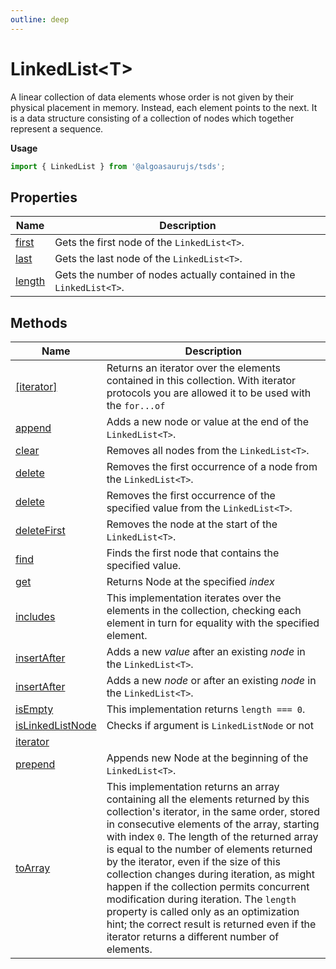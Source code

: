 ```yaml
---
outline: deep
---
```


# ****LinkedList&lt;T&gt;****

A linear collection of data elements whose order is not given by their physical placement in memory.
Instead, each element points to the next.
It is a data structure consisting of a collection of nodes which together represent a sequence.

**Usage**

```typescript
import { LinkedList } from '@algoasaurujs/tsds';
```

## **Properties**

| Name                                                    | Description                                                         |
| ------------------------------------------------------- | ------------------------------------------------------------------- |
| [first](/data-structures/LinkedList/properties/first)   | Gets the first node of the `LinkedList<T>`.                         |
| [last](/data-structures/LinkedList/properties/last)     | Gets the last node of the `LinkedList<T>`.                          |
| [length](/data-structures/LinkedList/properties/length) | Gets the number of nodes actually contained in the `LinkedList<T>`. |

## **Methods**

| Name                                                                     | Description                                                                                                                                                                                                                                                                                                                                                                                                                                                                                                                                                                                                 |
| ------------------------------------------------------------------------ | ----------------------------------------------------------------------------------------------------------------------------------------------------------------------------------------------------------------------------------------------------------------------------------------------------------------------------------------------------------------------------------------------------------------------------------------------------------------------------------------------------------------------------------------------------------------------------------------------------------- |
| [[iterator]](/data-structures/LinkedList/methods/[iterator])             | Returns an iterator over the elements contained in this collection. With iterator protocols you are allowed it to be used with the `for...of`                                                                                                                                                                                                                                                                                                                                                                                                                                                               |
| [append](/data-structures/LinkedList/methods/append)                     | Adds a new node or value at the end of the `LinkedList<T>`.                                                                                                                                                                                                                                                                                                                                                                                                                                                                                                                                                 |
| [clear](/data-structures/LinkedList/methods/clear)                       | Removes all nodes from the `LinkedList<T>`.                                                                                                                                                                                                                                                                                                                                                                                                                                                                                                                                                                 |
| [delete](/data-structures/LinkedList/methods/delete)                     | Removes the first occurrence of a node from the `LinkedList<T>`.                                                                                                                                                                                                                                                                                                                                                                                                                                                                                                                                            |
| [delete](/data-structures/LinkedList/methods/delete)                     | Removes the first occurrence of the specified value from the `LinkedList<T>`.                                                                                                                                                                                                                                                                                                                                                                                                                                                                                                                               |
| [deleteFirst](/data-structures/LinkedList/methods/deleteFirst)           | Removes the node at the start of the `LinkedList<T>`.                                                                                                                                                                                                                                                                                                                                                                                                                                                                                                                                                       |
| [find](/data-structures/LinkedList/methods/find)                         | Finds the first node that contains the specified value.                                                                                                                                                                                                                                                                                                                                                                                                                                                                                                                                                     |
| [get](/data-structures/LinkedList/methods/get)                           | Returns Node at the specified _index_                                                                                                                                                                                                                                                                                                                                                                                                                                                                                                                                                                       |
| [includes](/data-structures/LinkedList/methods/includes)                 | This implementation iterates over the elements in the collection, checking each element in turn for equality with the specified element.                                                                                                                                                                                                                                                                                                                                                                                                                                                                    |
| [insertAfter](/data-structures/LinkedList/methods/insertAfter)           | Adds a new _value_ after an existing _node_ in the `LinkedList<T>`.                                                                                                                                                                                                                                                                                                                                                                                                                                                                                                                                         |
| [insertAfter](/data-structures/LinkedList/methods/insertAfter)           | Adds a new _node_ or after an existing _node_ in the `LinkedList<T>`.                                                                                                                                                                                                                                                                                                                                                                                                                                                                                                                                       |
| [isEmpty](/data-structures/LinkedList/methods/isEmpty)                   | This implementation returns `length === 0`.                                                                                                                                                                                                                                                                                                                                                                                                                                                                                                                                                                 |
| [isLinkedListNode](/data-structures/LinkedList/methods/isLinkedListNode) | Checks if argument is `LinkedListNode` or not                                                                                                                                                                                                                                                                                                                                                                                                                                                                                                                                                               |
| [iterator](/data-structures/LinkedList/methods/iterator)                 |                                                                                                                                                                                                                                                                                                                                                                                                                                                                                                                                                                                                             |
| [prepend](/data-structures/LinkedList/methods/prepend)                   | Appends new Node at the beginning of the `LinkedList<T>`.                                                                                                                                                                                                                                                                                                                                                                                                                                                                                                                                                   |
| [toArray](/data-structures/LinkedList/methods/toArray)                   | This implementation returns an array containing all the elements returned by this collection's iterator, in the same order, stored in consecutive elements of the array, starting with index `0`. The length of the returned array is equal to the number of elements returned by the iterator, even if the size of this collection changes during iteration, as might happen if the collection permits concurrent modification during iteration. The `length` property is called only as an optimization hint; the correct result is returned even if the iterator returns a different number of elements. |

